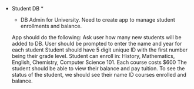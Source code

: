 * Student DB *
    - DB Admin for University. Need to create app to manage student enrollments and balance.

    App should do the following:
        Ask user how many new students will be added to DB.
        User should be prompted to enter the name and year for each student
        Student should have  5 digit unique ID with the first number being their grade level.
        Student can enroll in:
            History, Mathematics, English, Chemistry, Computer Science 101.
        Each course costs $600
        The student should be able to view their balance and pay tuition.
        To see the status of the student, we should see their name ID courses enrolled and balance.